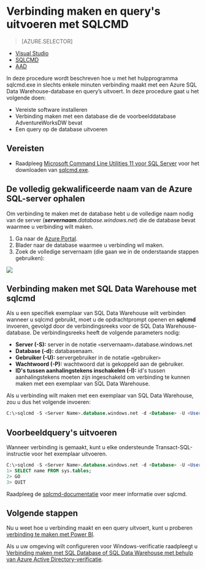 <properties
   pageTitle="Aan de slag: Verbinding maken met Azure SQL Data Warehouse | Microsoft Azure"
   description="Ga aan de slag door verbinding te maken met SQL Data Warehouse en enkele query's uit te voeren."
   services="sql-data-warehouse"
   documentationCenter="NA"
   authors="sonyam"
   manager="barbkess"
   editor=""/>

<tags
   ms.service="sql-data-warehouse"
   ms.devlang="NA"
   ms.topic="get-started-article"
   ms.tgt_pltfrm="NA"
   ms.workload="data-services"
   ms.date="05/16/2016"
   ms.author="mausher;barbkess;sonyama"/>

# Verbinding maken en query's uitvoeren met SQLCMD

> [AZURE.SELECTOR]
- [Visual Studio](sql-data-warehouse-get-started-connect.md)
- [SQLCMD](sql-data-warehouse-get-started-connect-sqlcmd.md)
- [AAD](sql-data-warehouse-get-started-connect-aad-authentication.md)


In deze procedure wordt beschreven hoe u met het hulpprogramma sqlcmd.exe in slechts enkele minuten verbinding maakt met een Azure SQL Data Warehouse-database en query’s uitvoert. In deze procedure gaat u het volgende doen:

+ Vereiste software installeren
+ Verbinding maken met een database die de voorbeelddatabase AdventureWorksDW bevat
+ Een query op de database uitvoeren  

## Vereisten

+ Raadpleeg [Microsoft Command Line Utilities 11 voor SQL Server][] voor het downloaden van [sqlcmd.exe][].

## De volledig gekwalificeerde naam van de Azure SQL-server ophalen

Om verbinding te maken met de database hebt u de volledige naam nodig van de server (***servernaam**.database.windows.net*) die de database bevat waarmee u verbinding wilt maken.

1. Ga naar de [Azure Portal][].
2. Blader naar de database waarmee u verbinding wil maken.
3. Zoek de volledige servernaam (die gaan we in de onderstaande stappen gebruiken):

![][1]


## Verbinding maken met SQL Data Warehouse met sqlcmd

Als u een specifiek exemplaar van SQL Data Warehouse wilt verbinden wanneer u sqlcmd gebruikt, moet u de opdrachtprompt openen en **sqlcmd** invoeren, gevolgd door de verbindingsreeks voor de SQL Data Warehouse-database. De verbindingsreeks heeft de volgende parameters nodig:

+ **Server (-S):** server in de notatie `<`servernaam`>`.database.windows.net
+ **Database (-d):** databasenaam.
+ **Gebruiker (-U):** servergebruiker in de notatie `<`gebruiker`>`
+ **Wachtwoord (-P):** wachtwoord dat is gekoppeld aan de gebruiker.
+ **ID's tussen aanhalingstekens inschakelen (-I):** id's tussen aanhalingstekens moeten zijn ingeschakeld om verbinding te kunnen maken met een exemplaar van SQL Data Warehouse.

Als u verbinding wilt maken met een exemplaar van SQL Data Warehouse, zou u dus het volgende invoeren:

```sql
C:\>sqlcmd -S <Server Name>.database.windows.net -d <Database> -U <User> -P <Password> -I
```

## Voorbeeldquery's uitvoeren

Wanneer verbinding is gemaakt, kunt u elke ondersteunde Transact-SQL-instructie voor het exemplaar uitvoeren.

```sql
C:\>sqlcmd -S <Server Name>.database.windows.net -d <Database> -U <User> -P <Password> -I
1> SELECT name FROM sys.tables;
2> GO
3> QUIT
```

Raadpleeg de [sqlcmd-documentatie][sqlcmd.exe] voor meer informatie over sqlcmd.


## Volgende stappen

Nu u weet hoe u verbinding maakt en een query uitvoert, kunt u proberen [verbinding te maken met Power BI][].

Als u uw omgeving wilt configureren voor Windows-verificatie raadpleegt u [Verbinding maken met SQL Database of SQL Data Warehouse met behulp van Azure Active Directory-verificatie][].

<!--Articles-->
[Verbinding maken met SQL Database of SQL Data Warehouse met behulp van Azure Active Directory-verificatie]: ../sql-data-warehouse/sql-data-warehouse-get-started-connect-aad-authentication.md
[verbinding te maken met Power BI]: ./sql-data-warehouse-integrate-power-bi.md
[Visual Studio]: ./sql-data-warehouse-get-started-connect.md
[SQLCMD]: ./sql-data-warehouse-get-started-connect-sqlcmd.md

<!--Other-->
[sqlcmd.exe]: https://msdn.microsoft.com/en-us/library/ms162773.aspx
[Microsoft Command Line Utilities 11 voor SQL Server]: http://go.microsoft.com/fwlink/?LinkId=321501
[Azure Portal]: https://portal.azure.com

<!--Image references-->
[1]: ./media/sql-data-warehouse-get-started-connect/get-server-name.png



<!--HONumber=Jun16_HO2-->


